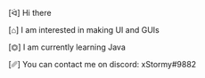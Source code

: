 
[ᐛ] Hi there 

[⌂] I am interested in making UI and GUIs

[⏣] I am currently learning Java

[␥] You can contact me on discord: xStormy#9882

